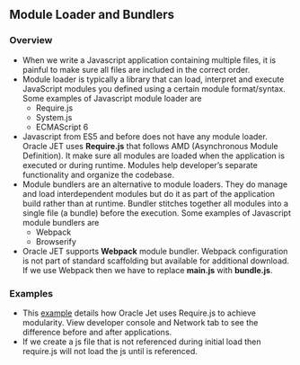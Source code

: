 ## Module Loader and Bundlers

### Overview

- When we write a Javascript application containing multiple files, it is painful to make sure all files are included in the correct order.
- Module loader is typically a library that can load, interpret and execute JavaScript modules you defined using a certain module format/syntax. Some examples of Javascript module loader are
  - Require.js
  - System.js
  - ECMAScript 6
- Javascript from ES5 and before does not have any module loader. Oracle JET uses **Require.js** that follows AMD (Asynchronous Module Definition). It make sure all modules are loaded when the application is executed or during runtime. Modules help developer’s separate functionality and organize the codebase.
- Module bundlers are an alternative to module loaders. They do manage and load interdependent modules but do it as part of the application build rather than at runtime. Bundler stitches together all modules into a single file (a bundle) before the execution. Some examples of Javascript module bundlers are
  - Webpack
  - Browserify
- Oracle JET supports **Webpack** module bundler. Webpack configuration is not part of standard scaffolding but available for additional download. If we use Webpack then we have to replace **main.js** with **bundle.js**.

### Examples

- This [example](/03-Examples/02-Modularity) details how Oracle Jet uses Require.js to achieve modularity. View developer console and Network tab to see the difference before and after applications.
- If we create a js file that is not referenced during initial load then require.js will not load the js until is referenced.